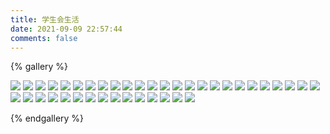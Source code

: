 ```yaml
---
title: 学生会生活
date: 2021-09-09 22:57:44
comments: false
---
```

{% gallery %}

![](https://gitee.com/MrVanme/photos/raw/master/202109092101959.webp)
![](https://gitee.com/MrVanme/photos/raw/master/202109092101962.webp)
![](https://gitee.com/MrVanme/photos/raw/master/202109092101963.webp)
![](https://gitee.com/MrVanme/photos/raw/master/202109092101964.webp)
![](https://gitee.com/MrVanme/photos/raw/master/202109092101965.webp)
![](https://gitee.com/MrVanme/photos/raw/master/202109092101966.webp)
![](https://gitee.com/MrVanme/photos/raw/master/202109092101968.webp)
![](https://gitee.com/MrVanme/photos/raw/master/202109092101969.webp)
![](https://gitee.com/MrVanme/photos/raw/master/202109092101970.webp)
![](https://gitee.com/MrVanme/photos/raw/master/202109092101971.webp)
![](https://gitee.com/MrVanme/photos/raw/master/202109092101972.webp)
![](https://gitee.com/MrVanme/photos/raw/master/202109092101973.webp)
![](https://gitee.com/MrVanme/photos/raw/master/202109092101974.webp)
![](https://gitee.com/MrVanme/photos/raw/master/202109092101975.webp)
![](https://gitee.com/MrVanme/photos/raw/master/202109092101976.webp)
![](https://gitee.com/MrVanme/photos/raw/master/202109092101977.webp)
![](https://gitee.com/MrVanme/photos/raw/master/202109092101978.webp)
![](https://gitee.com/MrVanme/photos/raw/master/202109092101979.webp)
![](https://gitee.com/MrVanme/photos/raw/master/202109092101980.webp)
![](https://gitee.com/MrVanme/photos/raw/master/202109092101981.webp)
![](https://gitee.com/MrVanme/photos/raw/master/202109092101982.webp)
![](https://gitee.com/MrVanme/photos/raw/master/202109092101983.webp)
![](https://gitee.com/MrVanme/photos/raw/master/202109092101984.webp)
![](https://gitee.com/MrVanme/photos/raw/master/202109092101986.webp)
![](https://gitee.com/MrVanme/photos/raw/master/202109092101987.webp)
![](https://gitee.com/MrVanme/photos/raw/master/202109092101988.webp)
![](https://gitee.com/MrVanme/photos/raw/master/202109092101989.webp)
![](https://gitee.com/MrVanme/photos/raw/master/202109092101990.webp)
![](https://gitee.com/MrVanme/photos/raw/master/202109092101991.webp)
![](https://gitee.com/MrVanme/photos/raw/master/202109092101992.webp)
![](https://gitee.com/MrVanme/photos/raw/master/202109092101993.webp)
![](https://gitee.com/MrVanme/photos/raw/master/202109092101994.webp)
![](https://gitee.com/MrVanme/photos/raw/master/202109092101995.webp)
![](https://gitee.com/MrVanme/photos/raw/master/202109092101996.webp)
![](https://gitee.com/MrVanme/photos/raw/master/202109092101997.webp)
![](https://gitee.com/MrVanme/photos/raw/master/202109092101998.webp)
![](https://gitee.com/MrVanme/photos/raw/master/202109092101999.webp)
![](https://gitee.com/MrVanme/photos/raw/master/202109092101000.webp)
![](https://gitee.com/MrVanme/photos/raw/master/202109092101001.webp)
![](https://gitee.com/MrVanme/photos/raw/master/202109092101002.webp)

{% endgallery %}
